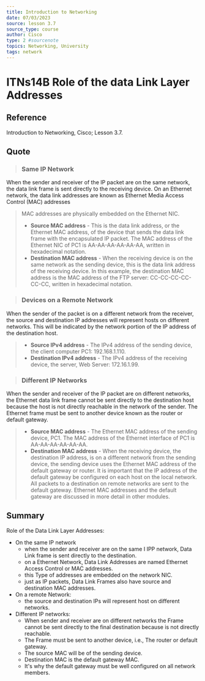 ```yaml
---
title: Introduction to Networking
date: 07/03/2023
source: lesson 3.7
source_type: course
author: Cisco
type: 2 #sourcenote
topics: Networking, University
tags: network
---
```

# ITNs14B Role of the data Link Layer Addresses

## **Reference**
Introduction to Networking, Cisco; Lesson 3.7.

## **Quote**
> ### Same IP Network
When the sender and receiver of the IP packet are on the same network, the data link frame is sent directly to the receiving device. On an Ethernet network, the data link addresses are known as Ethernet Media Access Control (MAC) addresses
> MAC addresses are physically embedded on the Ethernet NIC.
> -   **Source MAC address** - This is the data link address, or the Ethernet MAC address, of the device that sends the data link frame with the encapsulated IP packet. The MAC address of the Ethernet NIC of PC1 is AA-AA-AA-AA-AA-AA, written in hexadecimal notation.
> -   **Destination MAC address** - When the receiving device is on the same network as the sending device, this is the data link address of the receiving device. In this example, the destination MAC address is the MAC address of the FTP server: CC-CC-CC-CC-CC-CC, written in hexadecimal notation.

> ### Devices on a Remote Network
When the sender of the packet is on a different network from the receiver, the source and destination IP addresses will represent hosts on different networks. This will be indicated by the network portion of the IP address of the destination host.
> -   **Source IPv4 address** - The IPv4 address of the sending device, the client computer PC1: 192.168.1.110.
> -   **Destination IPv4 address** - The IPv4 address of the receiving device, the server, Web Server: 172.16.1.99.

> ### Different IP Networks
When the sender and receiver of the IP packet are on different networks, the Ethernet data link frame cannot be sent directly to the destination host because the host is not directly reachable in the network of the sender. The Ethernet frame must be sent to another device known as the router or default gateway.
> -   **Source MAC address** - The Ethernet MAC address of the sending device, PC1. The MAC address of the Ethernet interface of PC1 is AA-AA-AA-AA-AA-AA.
> -   **Destination MAC address** - When the receiving device, the destination IP address, is on a different network from the sending device, the sending device uses the Ethernet MAC address of the default gateway or router.
> It is important that the IP address of the default gateway be configured on each host on the local network. All packets to a destination on remote networks are sent to the default gateway. Ethernet MAC addresses and the default gateway are discussed in more detail in other modules.

## **Summary**
Role of the Data Link Layer Addresses:
- On the same IP network
	- when the sender and receiver are on the same I IPP network, Data Link frame is sent directly to the destination.
	- on a Ethernet Network, Data Link Addresses are named Ethernet Access Control or MAC addresses.
	- this Type of addresses are embedded on the network NIC.
	- just as IP packets, Data Link Frames also have source and destination MAC addresses.
- On a remote Network:
	- the source and destination IPs will represent host on different networks.
- Different IP networks:
	- When sender and receiver are on different networks the Frame cannot be sent directly to the final destination because is not directly reachable.
	- The Frame must be sent to another device, i.e., The router or default gateway.
	- The source MAC will be of the sending device.
	- Destination MAC is the default gateway MAC.
	- It's why the default gateway must be well configured on all network members.
 
	